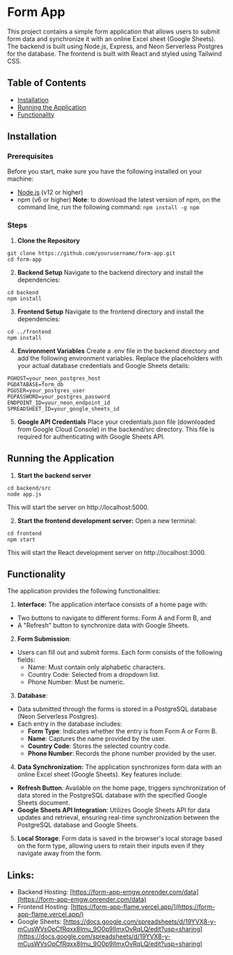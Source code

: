 # Form App

This project contains a simple form application that allows users to submit form data and synchronize it with an online Excel sheet (Google Sheets). The backend is built using Node.js, Express, and Neon Serverless Postgres for the database. The frontend is built with React and styled using Tailwind CSS.

## Table of Contents

- [Installation](https://github.com/Trivarna13/form-app/tree/master#installation)
- [Running the Application](https://github.com/Trivarna13/form-app/tree/master#running-the-application)
- [Functionality](https://github.com/Trivarna13/form-app/tree/master#functionality)

## Installation

### Prerequisites

Before you start, make sure you have the following installed on your machine:
- [Node.js](https://nodejs.org/en) (v12 or higher)
- npm (v6 or higher)
**Note**: to download the latest version of npm, on the command line, run the following command:
`npm install -g npm`

### Steps

1. **Clone the Repository**
```
git clone https://github.com/yourusername/form-app.git
cd form-app
```

2. **Backend Setup**
Navigate to the backend directory and install the dependencies:
```
cd backend
npm install
```

3. **Frontend Setup**
Navigate to the frontend directory and install the dependencies:
```
cd ../frontend
npm install
```
4. **Environment Variables**
Create a .env file in the backend directory and add the following environment variables. Replace the placeholders with your actual database credentials and Google Sheets details:
```
PGHOST=your_neon_postgres_host
PGDATABASE=form_db
PGUSER=your_postgres_user
PGPASSWORD=your_postgres_password
ENDPOINT_ID=your_neon_endpoint_id
SPREADSHEET_ID=your_google_sheets_id
```
5. **Google API Credentials**
Place your credentials.json file (downloaded from Google Cloud Console) in the backend/src directory. This file is required for authenticating with Google Sheets API.

## Running the Application

1. **Start the backend server**
```
cd backend/src
node app.js
```
This will start the server on http://localhost:5000.

2. **Start the frontend development server:**
Open a new terminal:
```
cd frontend
npm start
```
This will start the React development server on http://localhost:3000.

## Functionality

The application provides the following functionalities:

1.  **Interface:**
The application interface consists of a home page with:
- Two buttons to navigate to different forms: Form A and Form B, and
- A "Refresh" button to synchronize data with Google Sheets.

2. **Form Submission**:
- Users can fill out and submit forms. Each form consists of the following fields:
  - Name: Must contain only alphabetic characters.
  - Country Code: Selected from a dropdown list.
  - Phone Number: Must be numeric.

3. **Database**:
- Data submitted through the forms is stored in a PostgreSQL database (Neon Serverless Postgres).
- Each entry in the database includes:
  - **Form Type**: Indicates whether the entry is from Form A or Form B.
  - **Name**: Captures the name provided by the user.
  - **Country Code**: Stores the selected country code.
  - **Phone Number**: Records the phone number provided by the user.

4. **Data Synchronization:**
The application synchronizes form data with an online Excel sheet (Google Sheets). Key features include:
- **Refresh Button**: Available on the home page, triggers synchronization of data stored in the PostgreSQL database with the specified Google Sheets document.
- **Google Sheets API Integration**: Utilizes Google Sheets API for data updates and retrieval, ensuring real-time synchronization between the PostgreSQL database and Google Sheets.

5. **Local Storage**:
Form data is saved in the browser's local storage based on the form type, allowing users to retain their inputs even if they navigate away from the form.

## Links:
- Backend Hosting: [https://form-app-emgw.onrender.com/data](https://form-app-emgw.onrender.com/data)
- Frontend Hosting: [https://form-app-flame.vercel.app/](https://form-app-flame.vercel.app/)
- Google Sheets: [https://docs.google.com/spreadsheets/d/19YVX8-y-mCusWVsOpCfRqxx8Imu_9O0p9IImxOvRqLQ/edit?usp=sharing](https://docs.google.com/spreadsheets/d/19YVX8-y-mCusWVsOpCfRqxx8Imu_9O0p9IImxOvRqLQ/edit?usp=sharing)
